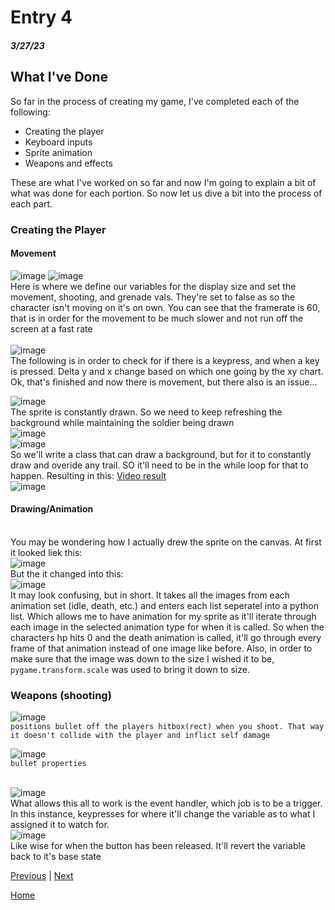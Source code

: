 # Entry 4
##### 3/27/23

## What I've Done

So far in the process of creating my game, I've completed each of the following:
- Creating the player
- Keyboard inputs
- Sprite animation
- Weapons and effects

These are what I've worked on so far and now I'm going to explain a bit of what was done for each portion. So now let us dive a bit into the process of each part. 

### Creating the Player

#### Movement

![image](https://user-images.githubusercontent.com/73478976/235146170-efdb0b69-417f-4dc2-9fcb-4a8be991725c.png)
![image](https://user-images.githubusercontent.com/73478976/235147065-949694b7-6132-49c6-9795-0a4feab1221e.png)
<br>Here is where we define our variables for the display size and set the movement, shooting, and grenade vals. They're set to false as so the character isn't moving on it's on own. You can see that the framerate is 60, that is in order for the movement to be much slower and not run off the screen at a fast rate
<br>
<br> ![image](https://user-images.githubusercontent.com/73478976/235206819-d7350a43-6264-41eb-ad02-b949803f7c86.png)
<br> The following is in order to check for if there is a keypress, and when a key is pressed. Delta y and x change based on which one going by the xy chart. Ok, that's finished and now there is movement, but there also is an issue...

![image](https://user-images.githubusercontent.com/73478976/235208646-4ed22744-67a3-4e8c-ab8c-5023fba66f20.png)
<br> The sprite is constantly drawn. So we need to keep refreshing the background while maintaining the soldier being drawn
<br> ![image](https://user-images.githubusercontent.com/73478976/235208013-39bb208e-c1e6-4131-a7ea-b0671b0278d9.png)
<br> ![image](https://user-images.githubusercontent.com/73478976/235208172-ea28d97d-c79d-426f-b77e-aef9f0231a76.png)
<br> So we'll write a class that can draw a background, but for it to constantly draw and overide any trail. SO it'll need to be in the while loop for that to happen. Resulting in this: [Video result](https://user-images.githubusercontent.com/73478976/235211173-495dc00d-ae80-42d4-b961-7f004d97dfba.webm)
<br>![image](https://user-images.githubusercontent.com/73478976/235210938-871bf77e-7d03-416b-94bd-8ac8bcf7e7e0.png)

#### Drawing/Animation
<br> You may be wondering how I actually drew the sprite on the canvas. At first it looked liek this:
<br> ![image](https://user-images.githubusercontent.com/73478976/235213213-bc439254-18b6-471c-822f-49ef25367438.png)
<br> But the it changed into this:
<br> ![image](https://user-images.githubusercontent.com/73478976/235230017-0db205e5-910e-4a60-93fc-7eb9222958da.png)
<br> It may look confusing, but in short. It takes all the images from each animation set (idle, death, etc.) and enters each list seperatel into a python list. Which allows me to have animation for my sprite as it'll iterate through each image in the selected animation type for when it is called. So when the characters hp hits 0 and the death animation is called, it'll go through every frame of that animation instead of one image like before. Also, in order to make sure that the image was down to the size I wished it to be, ``` pygame.transform.scale ``` was used to bring it down to size.
 



### Weapons (shooting)

![image](https://user-images.githubusercontent.com/73478976/235229218-6db3c251-5379-43c0-9dee-581770c5340c.png) <br> `positions bullet off the players hitbox(rect) when you shoot. That way it doesn't collide with the player and inflict self damage  `

![image](https://user-images.githubusercontent.com/73478976/235235349-b9849b6f-e74a-46dd-856a-3fc774b3c145.png) <br> `bullet properties`







<br> ![image](https://user-images.githubusercontent.com/73478976/235233273-c62c6e58-e9da-40a1-8c78-9069a6a06583.png)
<br> What allows this all to work is the event handler, which job is to be a trigger. In this instance, keypresses for where it'll change the variable as to what I assigned it to watch for.
<br> ![image](https://user-images.githubusercontent.com/73478976/235234098-1a82bf90-32e9-447b-a40e-1a3db56cdf7e.png)
<br> Like wise for when the button has been released. It'll revert the variable back to it's base state



[Previous](entry03.md) | [Next](entry05.md)

[Home](../README.md)
